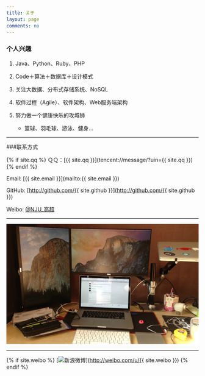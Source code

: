 ```yaml
---
title: 关于
layout: page
comments: no
---
```


### 个人兴趣

1. Java、Python、Ruby、PHP

1. Code＋算法＋数据库＋设计模式

1. 关注大数据、分布式存储系统、NoSQL

1. 软件过程（Agile）、软件架构、Web服务端架构
  
1. 努力做一个健康快乐的攻城狮
    - 篮球、羽毛球、游泳、健身...

----

###联系方式

{% if site.qq %}
ＱＱ：[{{ site.qq }}](tencent://message/?uin={{ site.qq }})
{% endif %}

Email: [{{ site.email }}](mailto:{{ site.email }})

GitHub: [http://github.com/{{ site.github }}](http://github.com/{{ site.github }})

Weibo: [@NJU_高超](http://weibo.com/lovegaochao) 

----

![coding_environment](/album/coding_environment.jpg)


----

{% if site.weibo %}
[![新浪微博](http://service.t.sina.com.cn/widget/qmd/2106155130/524a882f/1.png)](http://weibo.com/u/{{ site.weibo }})
{% endif %}
